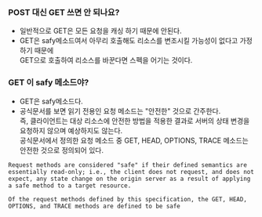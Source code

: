 ### POST 대신 GET 쓰면 안 되나요?

* 일반적으로 GET은 모든 요청을 캐싱 하기 때문에 안된다.
* GET은 safy메소드여서 아무리 호출해도 리소스를 변조시킬 가능성이 없다고 가정하기 때문에  
  GET으로 호출하여 리소스를 바꾼다면 스펙을 어기는 것이다.
  



### GET 이 safy 메소드야?

* GET은 safy메소드다.
* 공식문서를 보면 읽기 전용인 요청 메소드는 "안전한" 것으로 간주한다.  
  즉, 클라이언트는 대상 리소스에 안전한 방법을 적용한 결과로 서버의 상태 변경을 요청하지 않으며 예상하지도 않는다.  
  공식문서에서 정의한 요청 메소드 중 GET, HEAD, OPTIONS, TRACE 메소드는 안전한 것으로 정의되어 있다.
```
Request methods are considered "safe" if their defined semantics are essentially read-only; i.e., the client does not request, and does not expect, any state change on the origin server as a result of applying a safe method to a target resource.

Of the request methods defined by this specification, the GET, HEAD, OPTIONS, and TRACE methods are defined to be safe
```
